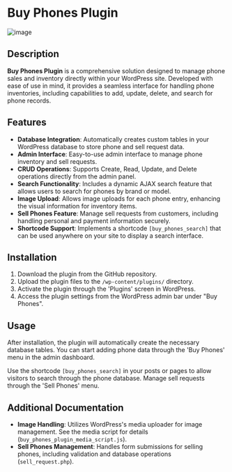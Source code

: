 # Buy Phones Plugin

![image](https://github.com/user-attachments/assets/a586ce41-a7ac-4086-9392-d2575f95e731)


## Description
**Buy Phones Plugin** is a comprehensive solution designed to manage phone sales and inventory directly within your WordPress site. Developed with ease of use in mind, it provides a seamless interface for handling phone inventories, including capabilities to add, update, delete, and search for phone records.

## Features

- **Database Integration**: Automatically creates custom tables in your WordPress database to store phone and sell request data.
- **Admin Interface**: Easy-to-use admin interface to manage phone inventory and sell requests.
- **CRUD Operations**: Supports Create, Read, Update, and Delete operations directly from the admin panel.
- **Search Functionality**: Includes a dynamic AJAX search feature that allows users to search for phones by brand or model.
- **Image Upload**: Allows image uploads for each phone entry, enhancing the visual information for inventory items.
- **Sell Phones Feature**: Manage sell requests from customers, including handling personal and payment information securely.
- **Shortcode Support**: Implements a shortcode `[buy_phones_search]` that can be used anywhere on your site to display a search interface.

## Installation

1. Download the plugin from the GitHub repository.
2. Upload the plugin files to the `/wp-content/plugins/` directory.
3. Activate the plugin through the 'Plugins' screen in WordPress.
4. Access the plugin settings from the WordPress admin bar under "Buy Phones".

## Usage

After installation, the plugin will automatically create the necessary database tables. You can start adding phone data through the 'Buy Phones' menu in the admin dashboard.

Use the shortcode `[buy_phones_search]` in your posts or pages to allow visitors to search through the phone database. Manage sell requests through the 'Sell Phones' menu.

## Additional Documentation

- **Image Handling**: Utilizes WordPress's media uploader for image management. See the media script for details (`buy_phones_plugin_media_script.js`).
- **Sell Phones Management**: Handles form submissions for selling phones, including validation and database operations (`sell_request.php`).
